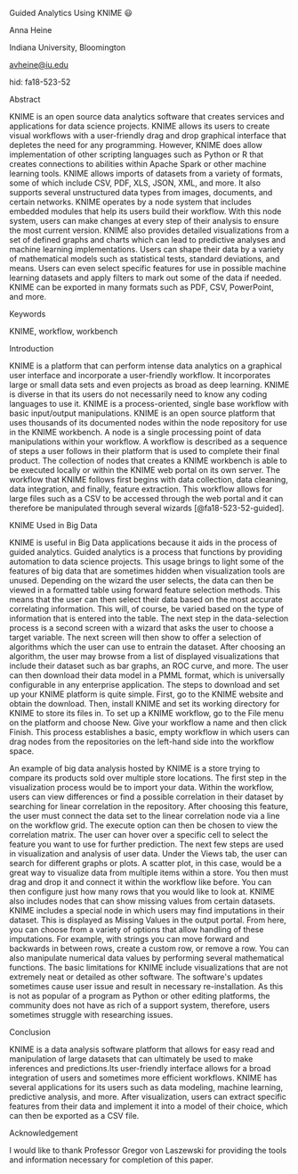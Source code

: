 Guided Analytics Using KNIME :smiley:

Anna Heine 

Indiana University, Bloomington 

avheine@iu.edu

hid: fa18-523-52

Abstract

KNIME is an open source data analytics software that creates services and applications for data science projects. KNIME allows its users to create visual workflows with a user-friendly drag and drop graphical interface that depletes the need for any programming. However, KNIME does allow implementation of other scripting languages such as Python or R that creates connections to abilities within Apache Spark or other machine learning tools. KNIME allows imports of datasets from a variety of formats, some of which include CSV, PDF, XLS, JSON, XML, and more. It also supports several unstructured data types from images, documents, and certain networks. KNIME operates by a node system that includes embedded modules that help its users build their workflow. With this node system, users can make changes at every step of their analysis to ensure the most current version. KNIME also provides detailed visualizations from a set of defined graphs and charts which can lead to predictive analyses and machine learning implementations. Users can shape their data by a variety of mathematical models such as statistical tests, standard deviations, and means. Users can even select specific features for use in possible machine learning datasets and apply filters to mark out some of the data if needed. KNIME can be exported in many formats such as PDF, CSV, PowerPoint, and more. 

Keywords

KNIME, workflow, workbench

Introduction

KNIME is a platform that can perform intense data analytics on a graphical user interface and incorporate a user-friendly workflow. It incorporates large or small data sets and even projects as broad as deep learning. KNIME is diverse in that its users do not necessarily need to know any coding languages to use it. KNIME is a process-oriented, single base workflow with basic input/output manipulations. KNIME is an open source platform that uses thousands of its documented nodes within the node repository for use in the KNIME workbench. A node is a single processing point of data manipulations within your workflow. A workflow is described as a sequence of steps a user follows in their platform that is used to complete their final product. The collection of nodes that creates a KNIME workbench is able to be executed locally or within the KNIME web portal on its own server. The workflow that KNIME follows first begins with data collection, data cleaning, data integration, and finally, feature extraction. This workflow allows for large files such as a CSV to be accessed through the web portal and it can therefore be manipulated through several wizards [@fa18-523-52-guided]. 

KNIME Used in Big Data

KNIME is useful in Big Data applications because it aids in the process of guided analytics. Guided analytics is a process that functions by providing automation to data science projects. This usage brings to light some of the features of big data that are sometimes hidden when visualization tools are unused. Depending on the wizard the user selects, the data can then be viewed in a formatted table using forward feature selection methods. This means that the user can then select their data based on the most accurate correlating information. This will, of course, be varied based on the type of information that is entered into the table. The next step in the data-selection process is a second screen with a wizard that asks the user to choose a target variable. The next screen will then show to offer a selection of algorithms which the user can use to entrain the dataset. After choosing an algorithm, the user may browse from a list of displayed visualizations that include their dataset such as bar graphs, an ROC curve, and more. The user can then download their data model in a PMML format, which is universally configurable in any enterprise application. The steps to download and set up your KNIME platform is quite simple. First, go to the KNIME website and obtain the download. Then, install KNIME and set its working directory for KNIME to store its files in. To set up a KNIME workflow, go to the File menu on the platform and choose New. Give your workflow a name and then click Finish. This process establishes a basic, empty workflow in which users can drag nodes from the repositories on the left-hand side into the workflow space. 

An example of big data analysis hosted by KNIME is a store trying to compare its products sold over multiple store locations. The first step in the visualization process would be to import your data. Within the workflow, users can view differences or find a possible correlation in their dataset by searching for linear correlation in the repository. After choosing this feature, the user must connect the data set to the linear correlation node via a line on the workflow grid. The execute option can then be chosen to view the correlation matrix. The user can hover over a specific cell to select the feature you want to use for further prediction. The next few steps are used in visualization and analysis of user data. Under the Views tab, the user can search for different graphs or plots. A scatter plot, in this case, would be a great way to visualize data from multiple items within a store. You then must drag and drop it and connect it within the workflow like before. You can then configure just how many rows that you would like to look at. KNIME also includes nodes that can show missing values from certain datasets. KNIME includes a special node in which users may find imputations in their dataset. This is displayed as Missing Values in the output portal. From here, you can choose from a variety of options that allow handling of these imputations. For example, with strings you can move forward and backwards in between rows, create a custom row, or remove a row. You can also manipulate numerical data values by performing several mathematical functions. The basic limitations for KNIME include visualizations that are not extremely neat or detailed as other software. The software's updates sometimes cause user issue and result in necessary re-installation. As this is not as popular of a program as Python or other editing platforms, the community does not have as rich of a support system, therefore, users sometimes struggle with researching issues. 

Conclusion

KNIME is a data analysis software platform that allows for easy read and manipulation of large datasets that can ultimately be used to make inferences and predictions.Its user-friendly interface allows for a broad integration of users and sometimes more efficient workflows. KNIME has several applications for its users such as data modeling, machine learning, predictive analysis, and more. After visualization, users can extract specific features from their data and implement it into a model of their choice, which can then be exported as a CSV file. 

Acknowledgement

I would like to thank Professor Gregor von Laszewski for providing the tools and information necessary for completion of this paper. 
